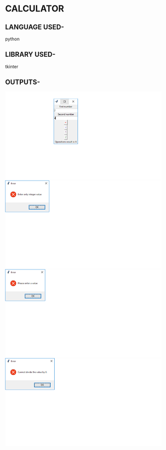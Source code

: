 # CALCULATOR

## LANGUAGE USED-
python

## LIBRARY USED-
tkinter

## OUTPUTS-
![alt text](https://github.com/sidhantrawat09/CALCULATOR-USING-TKINTER/blob/master/addition.png)
![alt text :](https://github.com/sidhantrawat09/CALCULATOR-USING-TKINTER/blob/master/error.png)
![alt text](https://github.com/sidhantrawat09/CALCULATOR-USING-TKINTER/blob/master/error2.png)
![alt text](https://github.com/sidhantrawat09/CALCULATOR-USING-TKINTER/blob/master/errors.png)

